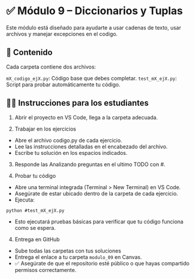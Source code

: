 
# ✅ Módulo 9 – Diccionarios y Tuplas
Este módulo está diseñado para ayudarte a usar cadenas de texto, usar archivos y manejar excepciones en el codigo. 

## 📂 Contenido
Cada carpeta contiene dos archivos:

`mX_codigo_ejX.py`: Código base que debes completar.
`test_mX_ejX.py`: Script para probar automáticamente tu código.

## 🧑‍💻 Instrucciones para los estudiantes
1. Abrir el proyecto en VS Code, llega a la carpeta adecuada.

2. Trabajar en los ejercicios
- Abre el archivo codigo.py de cada ejercicio.
- Lee las instrucciones detalladas en el encabezado del archivo.
- Escribe tu solución en los espacios indicados.

3. Responde las Analizando preguntas en el ultimo TODO con #. 

4. Probar tu código
- Abre una terminal integrada (Terminal > New Terminal) en VS Code.
- Asegúrate de estar ubicado dentro de la carpeta de cada ejercicio.
- Ejecuta:
```
python #test_mX_ejX.py
```
- Esto ejecutará pruebas básicas para verificar que tu código funciona como se espera.

4. Entrega en GitHub
- Sube todas las carpetas con tus soluciones 
- Entrega el enlace a tu carpeta `modulo_09` en Canvas.
- ✅ Asegúrate de que el repositorio esté público o que hayas compartido permisos correctamente.


